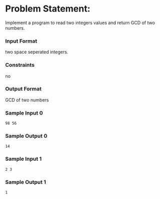 # Problem Statement:

Implement a program to read two integers values and return GCD of two numbers.

### Input Format

two space seperated integers.

### Constraints

no

### Output Format

GCD of two numbers

### Sample Input 0
```
98 56
```
### Sample Output 0
```
14
```
### Sample Input 1
```
2 3
```
### Sample Output 1
```
1
```
